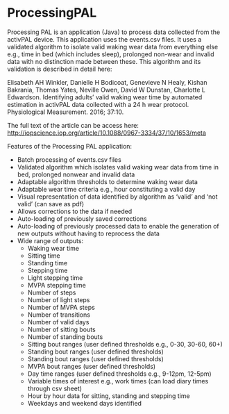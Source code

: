 # ProcessingPAL
Processing PAL is an application (Java) to process data collected from the activPAL device. 
This application uses the events.csv files. It uses a validated algorithm to isolate valid waking wear data
from everything else e.g., time in bed (which includes sleep), prolonged non-wear and invalid data
with no distinction made between these. This algorithm and its validation is described in detail here:

Elisabeth AH Winkler, Danielle H Bodicoat, Genevieve N Healy, Kishan Bakrania, Thomas Yates,
Neville Owen, David W Dunstan, Charlotte L Edwardson. Identifying adults’ valid waking wear time
by automated estimation in activPAL data collected with a 24 h wear protocol. Physiological
Measurement. 2016; 37:10.

The full text of the article can be access here: http://iopscience.iop.org/article/10.1088/0967-3334/37/10/1653/meta

Features of the Processing PAL application:
* Batch processing of events.csv files
* Validated algorithm which isolates valid waking wear data from time in bed, prolonged nonwear
and invalid data
* Adaptable algorithm thresholds to determine waking wear data
* Adaptable wear time criteria e.g., hour constituting a valid day
* Visual representation of data identified by algorithm as ‘valid’ and ‘not valid’ (can save as
pdf)
* Allows corrections to the data if needed
* Auto-loading of previously saved corrections
* Auto-loading of previously processed data to enable the generation of new outputs without
having to reprocess the data
* Wide range of outputs:
    * Waking wear time
    * Sitting time
    * Standing time
    * Stepping time
    * Light stepping time
    * MVPA stepping time
    * Number of steps
    * Number of light steps
    * Number of MVPA steps
    * Number of transitions
    * Number of valid days
    * Number of sitting bouts
    * Number of standing bouts
    * Sitting bout ranges (user defined thresholds e.g., 0-30, 30-60, 60+)
    * Standing bout ranges (user defined thresholds)
    * Standing bout ranges (user defined thresholds)
    * MVPA bout ranges (user defined thresholds)
    * Day time ranges (user defined thresholds e.g., 9-12pm, 12-5pm)
    * Variable times of interest e.g., work times (can load diary times through csv sheet)
    * Hour by hour data for sitting, standing and stepping time
    * Weekdays and weekend days identified
